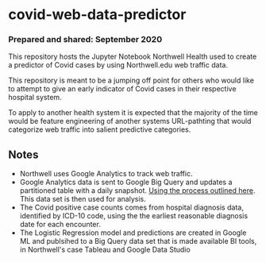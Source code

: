 # covid-web-data-predictor
### Prepared and shared: September 2020
This repository hosts the Jupyter Notebook Northwell Health used to create a predictor of Covid cases by using Northwell.edu web traffic data.

This repository is meant to be a jumping off point for others who would like to attempt to give an early indicator of Covid cases in their respective hospital system. 

To apply to another health system it is expected that the majority of the time would be feature engineering of another systems URL-pathting that would categorize web traffic into salient predictive categories.

## Notes
- Northwell uses Google Analytics to track web traffic.
- Google Analytics data is sent to Google Big Query and updates a partitioned table with a daily snapshot. [Using the process outlined here](https://support.google.com/analytics/answer/3416092?hl=en&ref_topic=3416089). This data set is then used for analysis.
- The Covid positive case counts comes from hospital diagnosis data, identified by ICD-10 code, using the the earliest reasonable diagnosis date for each encounter.
- The Logistic Regression model and predictions are created in Google ML and publsihed to a Big Query data set that is made available BI tools, in Northwell's case Tableau and Google Data Studio
